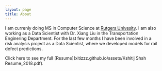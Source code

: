 ```yaml
---
layout: page
title: About
---
```


I am currenly doing MS in Computer Science at [Rutgers Univesity](rutgers.edu). I am also working as a Data Scientist with Dr. Xiang Liu in the Transportation Enginering Department. For the last few months I have been involved in a risk analysis project as a Data Scientist, where we developed models for rail defect predictions.

Click here to see my full [Resume](xitizzz.github.io/assets/Kshitij Shah Resume_2018.pdf).





